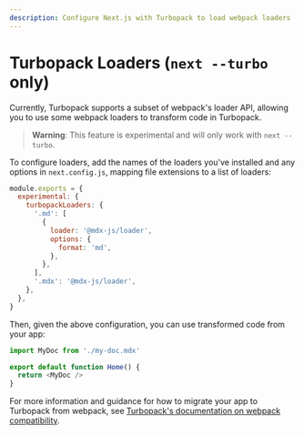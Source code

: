 ```yaml
---
description: Configure Next.js with Turbopack to load webpack loaders
---
```


# Turbopack Loaders (`next --turbo` only)

Currently, Turbopack supports a subset of webpack's loader API, allowing you to use some webpack loaders to transform code in Turbopack.

> **Warning**: This feature is experimental and will only work with `next --turbo`.

To configure loaders, add the names of the loaders you've installed and any options in `next.config.js`, mapping file extensions to a list of loaders:

```js
module.exports = {
  experimental: {
    turbopackLoaders: {
      '.md': [
        {
          loader: '@mdx-js/loader',
          options: {
            format: 'md',
          },
        },
      ],
      '.mdx': '@mdx-js/loader',
    },
  },
}
```

Then, given the above configuration, you can use transformed code from your app:

```js
import MyDoc from './my-doc.mdx'

export default function Home() {
  return <MyDoc />
}
```

For more information and guidance for how to migrate your app to Turbopack from webpack, see [Turbopack's documentation on webpack compatibility](https://turbo.build/pack/docs/migrating-from-webpack).
